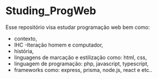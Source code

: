 # Studing_ProgWeb
Esse repositório visa estudar programação web bem como:
  - contexto,
  - IHC -Iteração homem e computador,
  - história,
  - linguagens de marcação e estilização como: html, css,
  - linguagem de programação: php, javascript, typescript,
  - frameworks como: express, prisma, node.js, react e etc..

